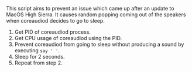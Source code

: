 This script aims to prevent an issue which came up after an update to MacOS High Sierra.
It causes random popping coming out of the speakers when coreaudiod decides to go to sleep. 

1. Get PID of coreaudiod process.
1. Get CPU usage of coreaudiod using the PID.
1. Prevent coreaudiod from going to sleep without producing a sound by executing `say ' '`.
1. Sleep for 2 seconds.
1. Repeat from step 2.